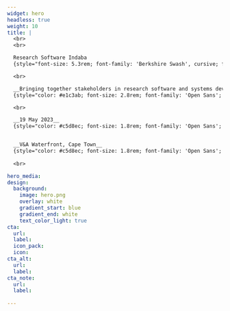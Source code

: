 ```yaml
---
widget: hero
headless: true
weight: 10
title: |
  <br>
  <br>

  Research Software Indaba 
  {style="font-size: 5.3rem; font-family: 'Berkshire Swash', cursive; float: center; "} 

  <br>

  __Bringing together stakeholders in research software and systems development__
  {style="color: #e1c3ab; font-size: 2.8rem; font-family: 'Open Sans'; "} 

  <br>

  __19 May 2023__
  {style="color: #c5d8ec; font-size: 1.8rem; font-family: 'Open Sans';  "} 


  __V&A Waterfront, Cape Town__
  {style="color: #c5d8ec; font-size: 1.8rem; font-family: 'Open Sans';  "} 
  
  <br>

hero_media: 
design:
  background:
    image: hero.png
    overlay: white
    gradient_start: blue
    gradient_end: white
    text_color_light: true
cta:
  url: 
  label: 
  icon_pack: 
  icon: 
cta_alt:
  url: 
  label: 
cta_note:
  url:
  label: 
    
---
```


